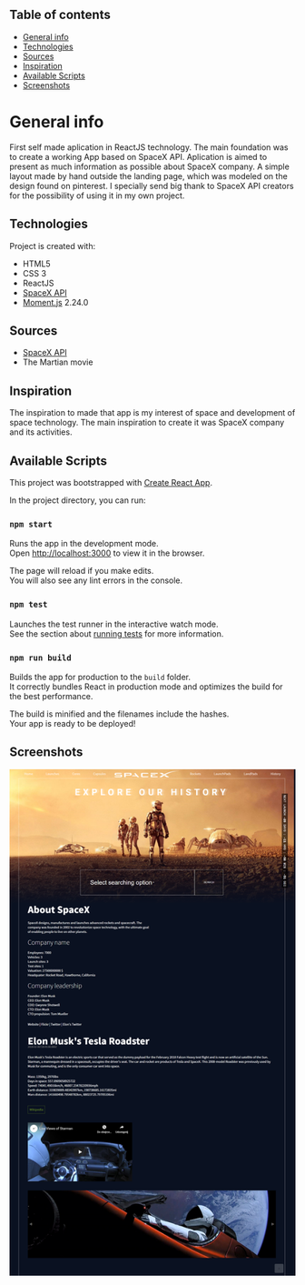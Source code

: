 ## Table of contents
* [General info](#general-info)
* [Technologies](#technologies)
* [Sources](#sources)
* [Inspiration](#inspiration)
* [Available Scripts](#available-scripts)
* [Screenshots](#screenshots)

# General info
First self made aplication in ReactJS technology. The main foundation was to create a working App based on SpaceX API. Aplication is aimed to present as much information as possible about SpaceX company. A simple layout made by hand outside the landing page, which was modeled on the design found on pinterest. I specially send big thank to SpaceX API creators for the possibility of using it in my own project.

## Technologies
Project is created with: 
* HTML5
* CSS 3
* ReactJS
* [SpaceX API](https://github.com/r-spacex/SpaceX-API)
* [Moment.js](https://momentjs.com/) 2.24.0

## Sources
* [SpaceX API](https://github.com/r-spacex/SpaceX-API)
* The Martian movie

## Inspiration
The inspiration to made that app is my interest of space and development of space technology. The main inspiration to create it was SpaceX company and its activities.

## Available Scripts
This project was bootstrapped with [Create React App](https://github.com/facebook/create-react-app).

In the project directory, you can run:

### `npm start`

Runs the app in the development mode.<br />
Open [http://localhost:3000](http://localhost:3000) to view it in the browser.

The page will reload if you make edits.<br />
You will also see any lint errors in the console.

### `npm test`

Launches the test runner in the interactive watch mode.<br />
See the section about [running tests](https://facebook.github.io/create-react-app/docs/running-tests) for more information.

### `npm run build`

Builds the app for production to the `build` folder.<br />
It correctly bundles React in production mode and optimizes the build for the best performance.

The build is minified and the filenames include the hashes.<br />
Your app is ready to be deployed!

## Screenshots
![Desktop Screenshot](./screenshots/screenshot-spacexapp.png)
